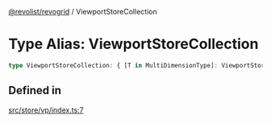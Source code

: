 [@revolist/revogrid](README.md) / ViewportStoreCollection

# Type Alias: ViewportStoreCollection

```ts
type ViewportStoreCollection: { [T in MultiDimensionType]: ViewportStore };
```

## Defined in

[src/store/vp/index.ts:7](https://github.com/revolist/revogrid/blob/169fb7626f86c9813d59597eddde6f6dd50e49a6/src/store/vp/index.ts#L7)
